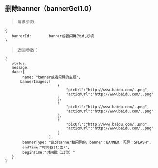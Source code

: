 删除banner（bannerGet1.0）
-----------------------------
>请求参数:

    {
       bannerId:        banner或者闪屏的id,必填
    }

>返回参数：

	{
       status:
       message:
       data:{
            name: "banner或者闪屏的主题",
           bannerImages:[
                            {
                                "picUrl":"http://www.baidu.com/..png",
                                "actionUrl":"http://www.baidu.com/..png"
                            },
                            {
                                "picUrl":"http://www.baidu.com/..png",
                                "actionUrl":"http://www.baidu.com/..png"
                            },
                            {
                                "picUrl":"http://www.baidu.com/..png",
                                "actionUrl":"http://www.baidu.com/..png"
                            }
                        ],
            bannerType: "区分banner和闪屏的，banner：BANNER，闪屏：SPLASH",
            endTime:"时间戳(13位)",
            beginTime:"时间戳（13位）"
       }
	}
